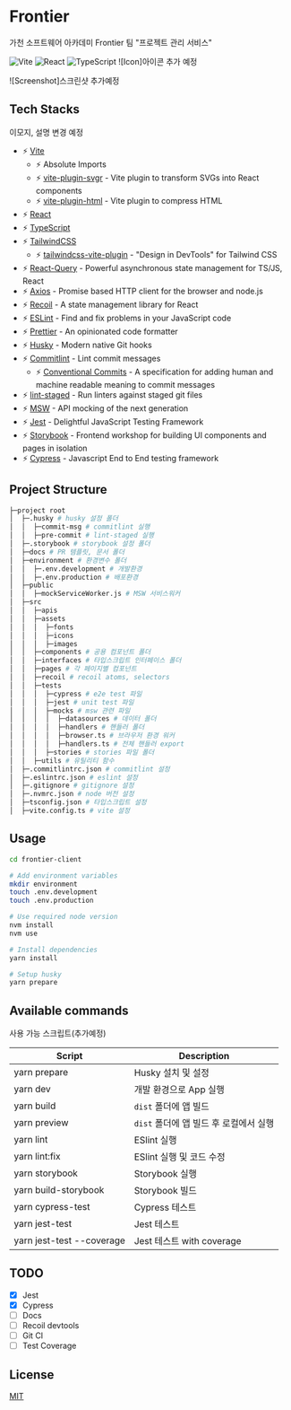 # Frontier

가천 소프트웨어 아카데미 Frontier 팀 "프로젝트 관리 서비스"

![Vite](https://img.shields.io/badge/Vite-B73BFE?style=for-the-badge&logo=vite&logoColor=FFD62E)
![React](https://img.shields.io/badge/React-20232A?style=for-the-badge&logo=react&logoColor=61DAFB)
![TypeScript](https://img.shields.io/badge/TypeScript-007ACC?style=for-the-badge&logo=typescript&logoColor=white)
![Icon]아이콘 추가 예정

![Screenshot]스크린샷 추가예정

## Tech Stacks
이모지, 설명 변경 예정
- ⚡️ [Vite](https://vitejs.dev/)
    - ⚡️ Absolute Imports
    - ⚡️ [vite-plugin-svgr](https://github.com/pd4d10/vite-plugin-svgr) - Vite plugin to transform SVGs into React components
    - ⚡️ [vite-plugin-html](https://github.com/vbenjs/vite-plugin-html) - Vite plugin to compress HTML
- ⚡️ [React](https://reactjs.org/)
- ⚡️ [TypeScript](https://www.typescriptlang.org/)
- ⚡️ [TailwindCSS](https://www.typescriptlang.org/)
    - ⚡️ [tailwindcss-vite-plugin](https://github.com/await-ovo/tailwindcss-webpack-plugin/tree/main/packages/vite-plugin) - "Design in DevTools" for Tailwind CSS
- ⚡️ [React-Query](https://react-query-v3.tanstack.com/) - Powerful asynchronous state management for TS/JS, React
- ⚡️ [Axios](https://axios-http.com/) - Promise based HTTP client for the browser and node.js
- ⚡️ [Recoil](https://recoiljs.org/) - A state management library for React
- ⚡️ [ESLint](https://eslint.org/) - Find and fix problems in your JavaScript code
- ⚡️ [Prettier](https://prettier.io) - An opinionated code formatter
- ⚡️ [Husky](https://github.com/typicode/husky) - Modern native Git hooks
- ⚡️ [Commitlint](https://commitlint.js.org/) - Lint commit messages
    - ⚡️ [Conventional Commits](https://www.conventionalcommits.org/en/v1.0.0/) - A specification for adding human and machine readable meaning to commit messages
- ⚡️ [lint-staged](https://github.com/okonet/lint-staged) - Run linters against staged git files
- ⚡️ [MSW](https://mswjs.io/) - API mocking of the next generation
- ⚡️ [Jest](https://jestjs.io/) - Delightful JavaScript Testing Framework
- ⚡️ [Storybook](https://storybook.js.org/) - Frontend workshop for building UI components and pages in isolation
- ⚡️ [Cypress](https://www.cypress.io/) - Javascript End to End testing framework


## Project Structure
```bash
├─project root
│  ├─.husky # husky 설정 폴더
│  │  ├─commit-msg # commitlint 실행
│  │  ├─pre-commit # lint-staged 실행
│  ├─.storybook # storybook 설정 폴더
│  ├─docs # PR 템플릿, 문서 폴더
│  ├─environment # 환경변수 폴더
│  │  ├─.env.development # 개발환경
│  │  ├─.env.production # 배포환경
│  ├─public
│  │  ├─mockServiceWorker.js # MSW 서비스워커
│  ├─src
│  │  ├─apis
│  │  ├─assets
│  │  │  ├─fonts
│  │  │  ├─icons
│  │  │  ├─images
│  │  ├─components # 공용 컴포넌트 폴더
│  │  ├─interfaces # 타입스크립트 인터페이스 폴더
│  │  ├─pages # 각 페이지별 컴포넌트
│  │  ├─recoil # recoil atoms, selectors
│  │  ├─tests 
│  │  │  ├─cypress # e2e test 파일
│  │  │  ├─jest # unit test 파일
│  │  │  ├─mocks # msw 관련 파일
│  │  │  │  ├─datasources # 데이터 폴더
│  │  │  │  ├─handlers # 핸들러 폴더
│  │  │  │  ├─browser.ts # 브라우저 환경 워커
│  │  │  │  ├─handlers.ts # 전체 핸들러 export
│  │  │  ├─stories # stories 파일 폴더
│  │  ├─utils # 유틸리티 함수
│  ├─.commitlintrc.json # commitlint 설정
│  ├─.eslintrc.json # eslint 설정
│  ├─.gitignore # gitignore 설정
│  ├─.nvmrc.json # node 버전 설정
│  ├─tsconfig.json # 타입스크립트 설정
│  ├─vite.config.ts # vite 설정
```
## Usage

```bash
cd frontier-client

# Add environment variables
mkdir environment
touch .env.development
touch .env.production

# Use required node version
nvm install
nvm use

# Install dependencies
yarn install

# Setup husky
yarn prepare
```

## Available commands

<p>사용 가능 스크립트(추가예정)</p>

| Script               | Description               |
|----------------------|---------------------------|
| yarn prepare         | Husky 설치 및 설정             |
| yarn dev             | 개발 환경으로 App 실행            |
| yarn build           | `dist` 폴더에 앱 빌드           |
| yarn preview         | `dist` 폴더에 앱 빌드 후 로컬에서 실행 |
| yarn lint            | ESlint 실행                 |
| yarn lint:fix        | ESlint 실행 및 코드 수정         |
| yarn storybook       | Storybook 실행              |
| yarn build-storybook | Storybook 빌드              |
| yarn cypress-test    | Cypress 테스트                 |
| yarn jest-test       | Jest 테스트                 |
| yarn jest-test --coverage       | Jest 테스트 with coverage                |

## TODO

- [x] Jest
- [x] Cypress
- [ ] Docs
- [ ] Recoil devtools
- [ ] Git CI
- [ ] Test Coverage

## License

[MIT](https://choosealicense.com/licenses/mit/)